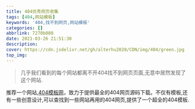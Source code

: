 ```yaml
---
title: 404优秀网页收集
tags: [404,网站模板]
keywords: '404,找不到网页,网站模板'
categories: []
abbrlink: 7270b080
date: 2021-03-26 21:51:30
description:
cover: https://cdn.jsdelivr.net/gh/alterhu2020/CDN/img/404/green.jpg
top_img:
---
```




> 几乎我们看到的每个网站都离不开404找不到网页页面,无意中居然发现了这个网站.


推荐一个网站,[404模板网](https://404.life/)，致力于提供最全的404网页源码下载。不仅有模板,还有一些创意设计,可以查找到一些网站再用的404网页,提供了一个超全的404模板.

